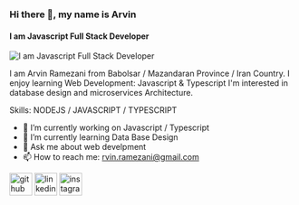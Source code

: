 ### Hi there 👋, my name is Arvin
#### I am Javascript Full Stack Developer
![I am Javascript Full Stack Developer](https://media-exp1.licdn.com/dms/image/C4D16AQE4G_6UrwTThQ/profile-displaybackgroundimage-shrink_350_1400/0/1646558610947?e=1652313600&v=beta&t=u3HJppv7Db_5WTuyGD-Qnx-QGa80ZJG1-SXIeXmOByI)

I am Arvin Ramezani from Babolsar / Mazandaran Province / Iran Country.
I enjoy learning Web Development: Javascript & Typescript
I'm interested in database design and microservices Architecture.

Skills: NODEJS / JAVASCRIPT / TYPESCRIPT

- 🔭 I’m currently working on Javascript / Typescript 
- 🌱 I’m currently learning Data Base Design  
- 💬 Ask me about web develpment 
- 📫 How to reach me: rvin.ramezani@gmail.com 


[<img src='https://cdn.jsdelivr.net/npm/simple-icons@3.0.1/icons/github.svg' alt='github' height='40'>](https://github.com/https://github.com/)  [<img src='https://cdn.jsdelivr.net/npm/simple-icons@3.0.1/icons/linkedin.svg' alt='linkedin' height='40'>](https://www.linkedin.com/in/https://www.linkedin.com/in/arvin-ramezani//)  [<img src='https://cdn.jsdelivr.net/npm/simple-icons@3.0.1/icons/instagram.svg' alt='instagram' height='40'>](https://www.instagram.com/https://www.instagram.com/im.arvin___//)  



